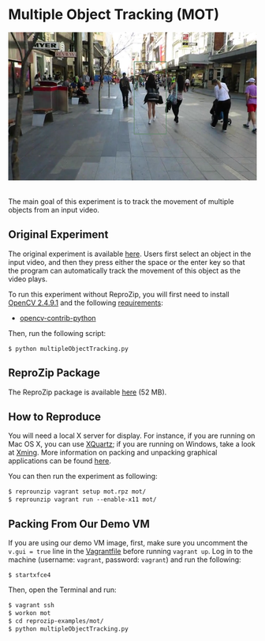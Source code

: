 Multiple Object Tracking (MOT)
==============================

<div align="center"><img src="mot.png" height="300"></div>
<br/>

The main goal of this experiment is to track the movement of multiple objects from an input video.

Original Experiment
-------------------

The original experiment is available [here](https://github.com/BinalModi/Computer-Vision-Projects/tree/master/MultipleObjectTracking). Users first select an object in the input video, and then they press either the space or the enter key so that the program can automatically track the movement of this object as the video plays.

To run this experiment without ReproZip, you will first need to install [OpenCV 2.4.9.1](https://opencv.org/) and the following [requirements](requirements.txt):

* [opencv-contrib-python](https://pypi.org/project/opencv-contrib-python/)

Then, run the following script:

    $ python multipleObjectTracking.py


ReproZip Package
----------------

The ReproZip package is available [here](https://osf.io/jxhgu/) (52 MB).

How to Reproduce
----------------

You will need a local X server for display. For instance, if you are running on Mac OS X, you can use [XQuartz](https://www.xquartz.org/); if you are running on Windows, take a look at [Xming](https://sourceforge.net/projects/xming/). More information on packing and unpacking graphical applications can be found [here](http://reprozip.readthedocs.io/en/latest/faq.html#can-reprozip-pack-graphical-tools).

You can then run the experiment as following:

    $ reprounzip vagrant setup mot.rpz mot/
    $ reprounzip vagrant run --enable-x11 mot/

Packing From Our Demo VM
------------------------

If you are using our demo VM image, first, make sure you uncomment the ``v.gui = true`` line in the [Vagrantfile](../Vagrantfile) before running ``vagrant up``. Log in to the machine (username: ``vagrant``, password: ``vagrant``) and run the following:

    $ startxfce4

Then, open the Terminal and run:

    $ vagrant ssh
    $ workon mot
    $ cd reprozip-examples/mot/
    $ python multipleObjectTracking.py
